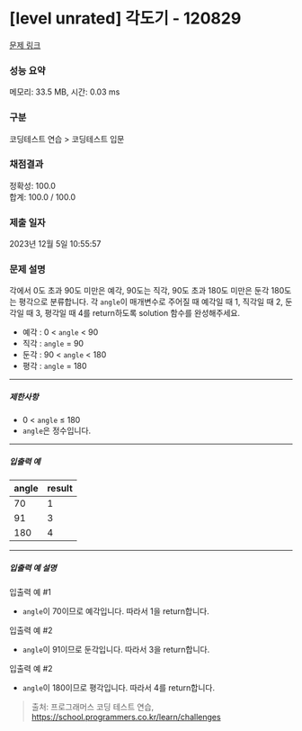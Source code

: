 # [level unrated] 각도기 - 120829 

[문제 링크](https://school.programmers.co.kr/learn/courses/30/lessons/120829) 

### 성능 요약

메모리: 33.5 MB, 시간: 0.03 ms

### 구분

코딩테스트 연습 > 코딩테스트 입문

### 채점결과

정확성: 100.0<br/>합계: 100.0 / 100.0

### 제출 일자

2023년 12월 5일 10:55:57

### 문제 설명

<p>각에서 0도 초과 90도 미만은 예각, 90도는 직각, 90도 초과 180도 미만은 둔각 180도는 평각으로 분류합니다. 각 <code>angle</code>이 매개변수로 주어질 때 예각일 때 1, 직각일 때 2, 둔각일 때 3, 평각일 때 4를 return하도록 solution 함수를 완성해주세요.</p>

<ul>
<li>예각 : 0 &lt; <code>angle</code> &lt; 90</li>
<li>직각 : <code>angle</code> = 90</li>
<li>둔각 : 90 &lt; <code>angle</code> &lt; 180</li>
<li>평각 : <code>angle</code> = 180</li>
</ul>

<hr>

<h5>제한사항</h5>

<ul>
<li>0 &lt; <code>angle</code> ≤ 180</li>
<li><code>angle</code>은 정수입니다.</li>
</ul>

<hr>

<h5>입출력 예</h5>
<table class="table">
        <thead><tr>
<th>angle</th>
<th>result</th>
</tr>
</thead>
        <tbody><tr>
<td>70</td>
<td>1</td>
</tr>
<tr>
<td>91</td>
<td>3</td>
</tr>
<tr>
<td>180</td>
<td>4</td>
</tr>
</tbody>
      </table>
<hr>

<h5>입출력 예 설명</h5>

<p>입출력 예 #1</p>

<ul>
<li><code>angle</code>이 70이므로 예각입니다. 따라서 1을 return합니다.</li>
</ul>

<p>입출력 예 #2</p>

<ul>
<li><code>angle</code>이 91이므로 둔각입니다. 따라서 3을 return합니다.</li>
</ul>

<p>입출력 예 #2</p>

<ul>
<li><code>angle</code>이 180이므로 평각입니다. 따라서 4를 return합니다.</li>
</ul>


> 출처: 프로그래머스 코딩 테스트 연습, https://school.programmers.co.kr/learn/challenges
